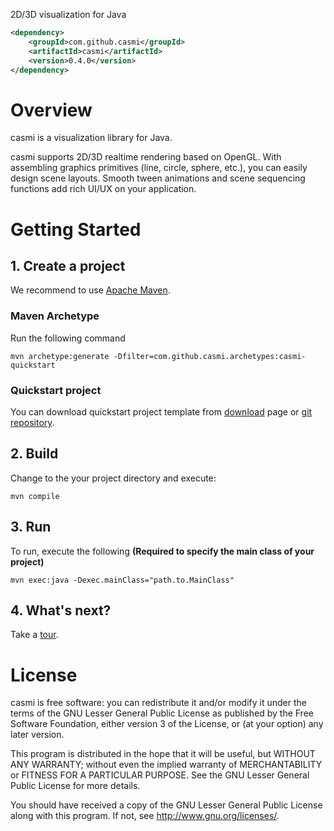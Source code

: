 2D/3D visualization for Java

```xml
<dependency>
    <groupId>com.github.casmi</groupId>
    <artifactId>casmi</artifactId>
    <version>0.4.0</version>
</dependency>
```

# Overview

casmi is a visualization library for Java.

casmi supports 2D/3D realtime rendering based on OpenGL.
With assembling graphics primitives (line, circle, sphere, etc.), you can easily design scene layouts.
Smooth tween animations and scene sequencing functions add rich UI/UX on your application.

# Getting Started

## 1. Create a project

We recommend to use [Apache Maven](http://maven.apache.org/).

### Maven Archetype

Run the following command

    mvn archetype:generate -Dfilter=com.github.casmi.archetypes:casmi-quickstart

### Quickstart project

You can download quickstart project template from [download](http://casmi.github.io/download.html) page or [git repository](https://github.com/casmi/casmi-quickstart).

## 2. Build

Change to the your project directory and execute:

    mvn compile

## 3. Run

To run, execute the following **(Required to specify the main class of your project)**

    mvn exec:java -Dexec.mainClass="path.to.MainClass"

## 4. What's next?

Take a [tour](http://casmi.github.io/tour.html).

# License

casmi is free software: you can redistribute it and/or modify it under the terms of the GNU Lesser General Public License as published by
the Free Software Foundation, either version 3 of the License, or (at your option) any later version.

This program is distributed in the hope that it will be useful, but WITHOUT ANY WARRANTY; without even the implied warranty of MERCHANTABILITY or FITNESS FOR A PARTICULAR PURPOSE.  See the GNU Lesser General Public License for more details.

You should have received a copy of the GNU Lesser General Public License along with this program.  If not, see <http://www.gnu.org/licenses/>.
